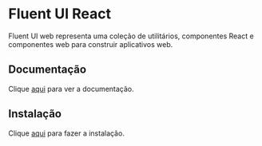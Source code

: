 # Fluent UI React

Fluent UI web representa uma coleção de utilitários, componentes React e componentes web para construir aplicativos web.

## Documentação

Clique [aqui](https://github.com/microsoft/fluentui) para ver a documentação.

## Instalação

Clique [aqui](https://www.npmjs.com/package/@fluentui/react-native) para fazer a instalação.